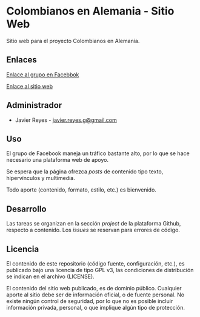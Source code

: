 # Colombianos en Alemania - Sitio Web

Sitio web para el proyecto Colombianos en Alemania.

## Enlaces

[Enlace al grupo en Facebbok](https://www.facebook.com/groups/1494720567454527/)

[Enlace al sitio web](https://www.facebook.com/groups/1494720567454527/)

## Administrador

* Javier Reyes - javier.reyes.g@gmail.com

## Uso

El grupo de Facebook maneja un tráfico bastante alto, por lo que se hace
necesario una plataforma web de apoyo.

Se espera que la página ofrezca _posts_ de contenido tipo texto, hipervínculos
y multimedia.

Todo aporte (contenido, formato, estilo, etc.) es bienvenido.

## Desarrollo

Las tareas se organizan en la sección _project_ de la plataforma Github,
respecto a contenido. Los _issues_ se reservan para errores de código.

## Licencia

El contenido de este repositorio (código fuente, configuración, etc.), es
publicado bajo una licencia de tipo GPL v3, las condiciones de distribución se
indican en el archivo (LICENSE).

El contenido del sitio web publicado, es de dominio público. Cualquier aporte
al sitio debe ser de información oficial, o de fuente personal. No existe
ningún control de seguridad, por lo que no es posible incluir información
privada, personal, o que implique algún tipo de protección.
